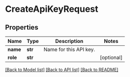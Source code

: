 # CreateApiKeyRequest


## Properties
Name | Type | Description | Notes
------------ | ------------- | ------------- | -------------
**name** | **str** | Name for this API key. | 
**role** | **str** |  | [optional] 

[[Back to Model list]](../README.md#documentation-for-models) [[Back to API list]](../README.md#documentation-for-api-endpoints) [[Back to README]](../README.md)


